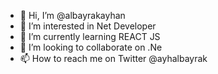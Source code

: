 - 👋 Hi, I’m @albayrakayhan
- 👀 I’m interested in Net Developer
- 🌱 I’m currently learning REACT JS
- 💞️ I’m looking to collaborate on .Ne
- 📫 How to reach me on Twitter @ayhalbayrak

<!---
albayrakayhan/albayrakayhan is a ✨ special ✨ repository because its `README.md` (this file) appears on your GitHub profile.
You can click the Preview link to take a look at your changes.
--->
